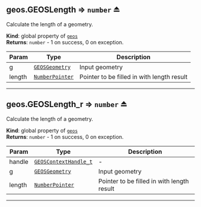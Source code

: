 <a name="exp_module_geos--geos.GEOSLength"></a>

## geos.GEOSLength ⇒ <code>number</code> ⏏
Calculate the length of a geometry.

**Kind**: global property of [<code>geos</code>](/typedefs-enums/typedefs-enums.html#module_geos)  
**Returns**: <code>number</code> - 1 on success, 0 on exception.  

| Param | Type | Description |
| --- | --- | --- |
| g | [<code>GEOSGeometry</code>](/typedefs-enums/typedefs-enums.html#GEOSGeometry) | Input geometry |
| length | [<code>NumberPointer</code>](/typedefs-enums/typedefs-enums.html#NumberPointer) | Pointer to be filled in with length result |


---
<a name="exp_module_geos--geos.GEOSLength_r"></a>

## geos.GEOSLength\_r ⇒ <code>number</code> ⏏
Calculate the length of a geometry.

**Kind**: global property of [<code>geos</code>](/typedefs-enums/typedefs-enums.html#module_geos)  
**Returns**: <code>number</code> - 1 on success, 0 on exception.  

| Param | Type | Description |
| --- | --- | --- |
| handle | [<code>GEOSContextHandle\_t</code>](/typedefs-enums/typedefs-enums.html#GEOSContextHandle_t) | - |
| g | [<code>GEOSGeometry</code>](/typedefs-enums/typedefs-enums.html#GEOSGeometry) | Input geometry |
| length | [<code>NumberPointer</code>](/typedefs-enums/typedefs-enums.html#NumberPointer) | Pointer to be filled in with length result |


---
